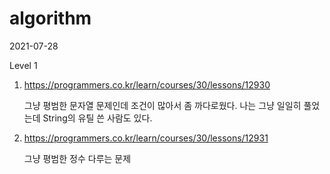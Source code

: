 # algorithm

2021-07-28

Level 1

1. https://programmers.co.kr/learn/courses/30/lessons/12930

   그냥 평범한 문자열 문제인데 조건이 많아서 좀 까다로웠다. 나는 그냥 일일히 풀었는데 String의 유틸 쓴 사람도 있다.

2. https://programmers.co.kr/learn/courses/30/lessons/12931

   그냥 평범한 정수 다루는 문제